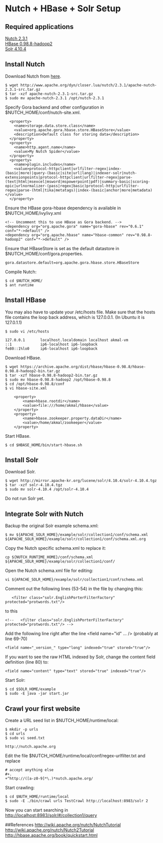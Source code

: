 # Nutch + HBase + Solr Setup

## Required applications
<a href="http://www.apache.org/dyn/closer.lua/nutch/2.3.1/apache-nutch-2.3.1-src.tar.gz">Nutch 2.3.1</a><br />
<a href="https://archive.apache.org/dist/hbase/hbase-0.98.8/hbase-0.98.8-hadoop2-bin.tar.gz">HBase 0.98.8-hadoop2</a><br />
<a href="http://mirror.apache-kr.org/lucene/solr/4.10.4/solr-4.10.4.tgz">Solr 4.10.4</a><br />

## Install Nutch
Download Nutch from <a href="http://www.apache.org/dyn/closer.lua/nutch/2.3.1/apache-nutch-2.3.1-src.tar.gz">here</a>.

```
$ wget http://www.apache.org/dyn/closer.lua/nutch/2.3.1/apache-nutch-2.3.1-src.tar.gz
$ tar -xzf apache-nutch-2.3.1-src.tar.gz
$ sudo mv apache-nutch-2.3.1 /opt/nutch-2.3.1
```
Specify Gora backend and other configuration in $NUTCH_HOME/conf/nutch-site.xml.

```
  <property>
    <name>storage.data.store.class</name>
    <value>org.apache.gora.hbase.store.HBaseStore</value>
    <description>Default class for storing data</description>
  </property>
  <property>
    <name>http.agent.name</name>
    <value>My Nutch Spider</value>
  </property>
  <property>
    <name>plugin.includes</name>
    <value>protocol-httpclient|urlfilter-regex|index-(basic|more)|query-(basic|site|url|lang)|indexer-solr|nutch-extensionpoints|protocol-httpclient|urlfilter-regex|parse-(text|html|msexcel|msword|mspowerpoint|pdf)|summary-basic|scoring-opic|urlnormalizer-(pass|regex|basic)protocol-http|urlfilter-regex|parse-(html|tika|metatags)|index-(basic|anchor|more|metadata)</value>
  </property>

```

Ensure the HBase gora-hbase dependency is available in $NUTCH_HOME/ivy/ivy.xml

```
<!-- Uncomment this to use HBase as Gora backend. -->
<dependency org="org.apache.gora" name="gora-hbase" rev="0.6.1" conf="*->default" />
<dependency org="org.apache.hbase" name="hbase-common" rev="0.98.8-hadoop2" conf="*->default" />
```

Ensure that HBaseStore is set as the default datastore in $NUTCH_HOME/conf/gora.properties.

```
gora.datastore.default=org.apache.gora.hbase.store.HBaseStore
```

Compile Nutch:
```
$ cd $NUTCH_HOME/
$ ant runtime
```

## Install HBase

You may also have to update your /etc/hosts file. Make sure that the hosts file contains the loop back address, which is 127.0.0.1. (In Ubuntu it is 127.0.1.1) 

```
$ sudo vi /etc/hosts

127.0.0.1       localhost.localdomain localhost akmal-vm
::1             ip6-localhost ip6-loopback
fe80::1%lo0     ip6-localhost ip6-loopback
```

Download HBase.
```
$ wget https://archive.apache.org/dist/hbase/hbase-0.98.8/hbase-0.98.8-hadoop2-bin.tar.gz
$ tar -xzf hbase-0.98.8-hadoop2-bin.tar.gz
$ sudo mv hbase-0.98.8-hadoop2 /opt/hbase-0.98.8
$ cd /opt/hbase-0.98.8/conf
$ vi hbase-site.xml

    <property>
        <name>hbase.rootdir</name>
        <value>file:///home/akmal/hbase</value>
    </property>
    <property>
        <name>hbase.zookeeper.property.dataDir</name>
        <value>/home/akmal/zookeeper</value>
    </property>

```
Start HBase.

```
$ cd $HBASE_HOME/bin/start-hbase.sh
```

## Install Solr
Download Solr.

```
$ wget http://mirror.apache-kr.org/lucene/solr/4.10.4/solr-4.10.4.tgz
$ tar -xzf solr-4.10.4.tgz
$ sudo mv solr-4.10.4 /opt/solr-4.10.4

```
Do not run Solr yet.

## Integrate Solr with Nutch

Backup the original Solr example schema.xml:
```
$ mv ${APACHE_SOLR_HOME}/example/solr/collection1/conf/schema.xml ${APACHE_SOLR_HOME}/example/solr/collection1/conf/schema.xml.org
```

Copy the Nutch specific schema.xml to replace it:
```
cp ${NUTCH_RUNTIME_HOME}/conf/schema.xml ${APACHE_SOLR_HOME}/example/solr/collection1/conf/
```

Open the Nutch schema.xml file for editing:
```
vi ${APACHE_SOLR_HOME}/example/solr/collection1/conf/schema.xml
```
Comment out the following lines (53-54) in the file by changing this:
```
   <filter class="solr.EnglishPorterFilterFactory" protected="protwords.txt"/>
```
to this
```
<!--   <filter class="solr.EnglishPorterFilterFactory" protected="protwords.txt"/> -->
```
Add the following line right after the line <field name="id" ... /> (probably at line 69-70)
```
<field name="_version_" type="long" indexed="true" stored="true"/>
```
If you want to see the raw HTML indexed by Solr, change the content field definition (line 80) to:
```
<field name="content" type="text" stored="true" indexed="true"/>
```

Start Solr:
```
$ cd $SOLR_HOME/example 
$ sudo -E java -jar start.jar
```

## Crawl your first website

Create a URL seed list in $NUTCH_HOME/runtime/local:
```
$ mkdir -p urls
$ cd urls
$ sudo vi seed.txt

http://nutch.apache.org
```

Edit the file $NUTCH_HOME/runtime/local/conf/regex-urlfilter.txt and replace
```
# accept anything else
#+.
+^http://([a-z0-9]*\.)*nutch.apache.org/
```
Start crawling:
```
$ cd $NUTH_HOME/runtime/local
$ sudo -E ./bin/crawl urls TestCrawl http://localhost:8983/solr 2
```

Now you can start searching in <a href="http://localhost:8983/solr/#/collection1/query">http://localhost:8983/solr/#/collection1/query</a>

##References
<a href="http://wiki.apache.org/nutch/NutchTutorial">http://wiki.apache.org/nutch/NutchTutorial</a><br />
<a href="http://wiki.apache.org/nutch/Nutch2Tutorial">http://wiki.apache.org/nutch/Nutch2Tutorial</a><br />
<a href="http://hbase.apache.org/book/quickstart.html">http://hbase.apache.org/book/quickstart.html</a><br />

